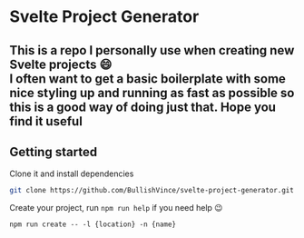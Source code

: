 # Svelte Project Generator  
  
This is a repo I personally use when creating new Svelte projects 😄  
I often want to get a basic boilerplate with some nice styling up and running as fast as possible so this is a good way of doing just that. Hope you find it useful  
---  
## Getting started  
Clone it and install dependencies
```bash  
git clone https://github.com/BullishVince/svelte-project-generator.git && npm i  
```  
Create your project, run `npm run help` if you need help 😉  
```node
npm run create -- -l {location} -n {name}
```